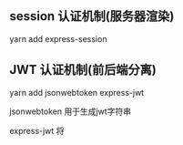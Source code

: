 ## session 认证机制(服务器渲染)

yarn add express-session

## JWT 认证机制(前后端分离)


yarn add jsonwebtoken express-jwt

jsonwebtoken  用于生成jwt字符串

express-jwt  将

